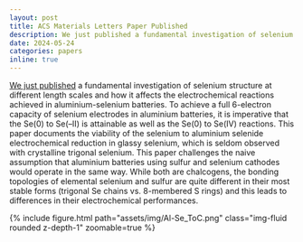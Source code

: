 ```yaml
---
layout: post
title: ACS Materials Letters Paper Published
description: We just published a fundamental investigation of selenium structure at different length scales and how it affects the electrochemical reactions achieved in aluminium-selenium batteries. To achieve a full 6-electron capacity of selenium electrodes in aluminium batteries, it is imperative that the Se(0) to Se(–II) is attainable as well as the Se(0) to Se(IV) reactions. This paper documents the viability of the selenium to aluminium selenide electrochemical reduction in glassy selenium, which is seldom observed with crystalline trigonal selenium. This paper challenges the naive assumption that aluminium batteries using sulfur and selenium cathodes would operate in the same way. While both are chalcogens, the bonding topologies of elemental selenium and sulfur are quite different in their most stable forms (trigonal Se chains vs. 8-membered S rings) and this leads to differences in their electrochemical performances.
date: 2024-05-24
categories: papers
inline: true
---
```


[We just published](https://pubs.acs.org/doi/full/10.1021/acsmaterialslett.4c00531) a fundamental investigation of selenium structure at different length scales and how it affects the electrochemical reactions achieved in aluminium-selenium batteries. To achieve a full 6-electron capacity of selenium electrodes in aluminium batteries, it is imperative that the Se(0) to Se(–II) is attainable as well as the Se(0) to Se(IV) reactions. This paper documents the viability of the selenium to aluminium selenide electrochemical reduction in glassy selenium, which is seldom observed with crystalline trigonal selenium. This paper challenges the naive assumption that aluminium batteries using sulfur and selenium cathodes would operate in the same way. While both are chalcogens, the bonding topologies of elemental selenium and sulfur are quite different in their most stable forms (trigonal Se chains vs. 8-membered S rings) and this leads to differences in their electrochemical performances.

{% include figure.html path="assets/img/Al-Se_ToC.png" class="img-fluid rounded z-depth-1" zoomable=true %}